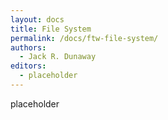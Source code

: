 ```yaml
---
layout: docs
title: File System
permalink: /docs/ftw-file-system/
authors:
  - Jack R. Dunaway
editors:
  - placeholder
---
```


placeholder

